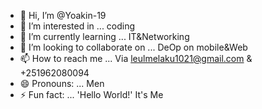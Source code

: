 - 👋 Hi, I’m @Yoakin-19
- 👀 I’m interested in ... coding
- 🌱 I’m currently learning ... IT&Networking
- 💞️ I’m looking to collaborate on ... DeOp on mobile&Web
- 📫 How to reach me ... Via leulmelaku1021@gmail.com & +251962080094
- 😄 Pronouns: ... Men
- ⚡ Fun fact: ... 'Hello World!' It's Me

<!---
Yoakin-19/Yoakin-19 is a ✨ special ✨ repository because its `README.md` (this file) appears on your GitHub profile.
You can click the Preview link to take a look at your changes.
--->
